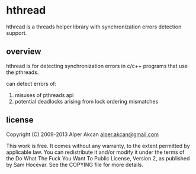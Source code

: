 hthread
========

hthread is a threads helper library with synchronization errors detection support.

overview
--------

hthread is for detecting synchronization errors in c/c++ programs that use the pthreads.

can detect errors of:
  1. misuses of pthreads api
  2. potential deadlocks arising from lock ordering mismatches

license
-------

Copyright (C) 2009-2013 Alper Akcan <alper.akcan@gmail.com>

This work is free. It comes without any warranty, to the extent permitted
by applicable law. You can redistribute it and/or modify it under the terms
of the Do What The Fuck You Want To Public License, Version 2, as published
by Sam Hocevar. See the COPYING file for more details.
